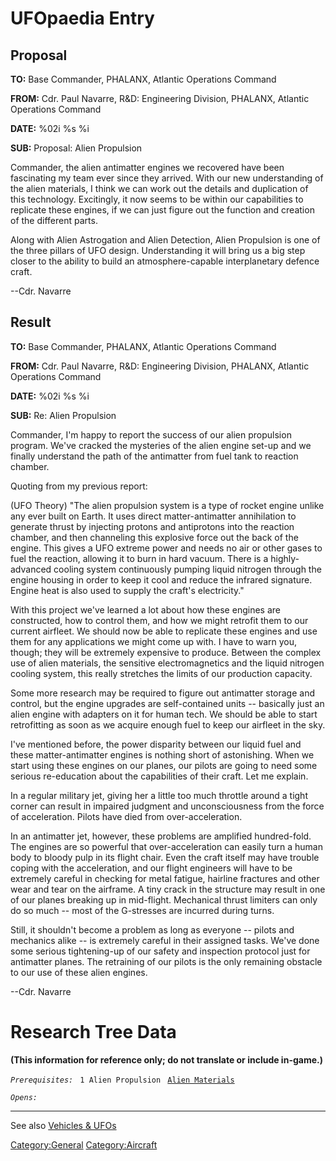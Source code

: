 # UFOpaedia Entry

## Proposal

**TO:** Base Commander, PHALANX, Atlantic Operations Command

**FROM:** Cdr. Paul Navarre, R&D: Engineering Division, PHALANX,
Atlantic Operations Command

**DATE:** %02i %s %i

**SUB:** Proposal: Alien Propulsion

Commander, the alien antimatter engines we recovered have been
fascinating my team ever since they arrived. With our new understanding
of the alien materials, I think we can work out the details and
duplication of this technology. Excitingly, it now seems to be within
our capabilities to replicate these engines, if we can just figure out
the function and creation of the different parts.

Along with Alien Astrogation and Alien Detection, Alien Propulsion is
one of the three pillars of UFO design. Understanding it will bring us a
big step closer to the ability to build an atmosphere-capable
interplanetary defence craft.

--Cdr. Navarre

## Result

**TO:** Base Commander, PHALANX, Atlantic Operations Command

**FROM:** Cdr. Paul Navarre, R&D: Engineering Division, PHALANX,
Atlantic Operations Command

**DATE:** %02i %s %i

**SUB:** Re: Alien Propulsion

Commander, I'm happy to report the success of our alien propulsion
program. We've cracked the mysteries of the alien engine set-up and we
finally understand the path of the antimatter from fuel tank to reaction
chamber.

Quoting from my previous report:

(UFO Theory) "The alien propulsion system is a type of rocket engine
unlike any ever built on Earth. It uses direct matter-antimatter
annihilation to generate thrust by injecting protons and antiprotons
into the reaction chamber, and then channeling this explosive force out
the back of the engine. This gives a UFO extreme power and needs no air
or other gases to fuel the reaction, allowing it to burn in hard vacuum.
There is a highly-advanced cooling system continuously pumping liquid
nitrogen through the engine housing in order to keep it cool and reduce
the infrared signature. Engine heat is also used to supply the craft's
electricity."

With this project we've learned a lot about how these engines are
constructed, how to control them, and how we might retrofit them to our
current airfleet. We should now be able to replicate these engines and
use them for any applications we might come up with. I have to warn you,
though; they will be extremely expensive to produce. Between the complex
use of alien materials, the sensitive electromagnetics and the liquid
nitrogen cooling system, this really stretches the limits of our
production capacity.

Some more research may be required to figure out antimatter storage and
control, but the engine upgrades are self-contained units -- basically
just an alien engine with adapters on it for human tech. We should be
able to start retrofitting as soon as we acquire enough fuel to keep our
airfleet in the sky.

I've mentioned before, the power disparity between our liquid fuel and
these matter-antimatter engines is nothing short of astonishing. When we
start using these engines on our planes, our pilots are going to need
some serious re-education about the capabilities of their craft. Let me
explain.

In a regular military jet, giving her a little too much throttle around
a tight corner can result in impaired judgment and unconsciousness from
the force of acceleration. Pilots have died from over-acceleration.

In an antimatter jet, however, these problems are amplified
hundred-fold. The engines are so powerful that over-acceleration can
easily turn a human body to bloody pulp in its flight chair. Even the
craft itself may have trouble coping with the acceleration, and our
flight engineers will have to be extremely careful in checking for metal
fatigue, hairline fractures and other wear and tear on the airframe. A
tiny crack in the structure may result in one of our planes breaking up
in mid-flight. Mechanical thrust limiters can only do so much -- most of
the G-stresses are incurred during turns.

Still, it shouldn't become a problem as long as everyone -- pilots and
mechanics alike -- is extremely careful in their assigned tasks. We've
done some serious tightening-up of our safety and inspection protocol
just for antimatter planes. The retraining of our pilots is the only
remaining obstacle to our use of these alien engines.

--Cdr. Navarre

# Research Tree Data

**(This information for reference only; do not translate or include
in-game.)**

*`Prerequisites:`*
` 1 Alien Propulsion`
` `[`Alien Materials`](Research/Alien_Materials "wikilink")

*`Opens:`*

------------------------------------------------------------------------

See also [Vehicles & UFOs](Vehicles_&_UFOs "wikilink")

[Category:General](Category:General "wikilink")
[Category:Aircraft](Category:Aircraft "wikilink")